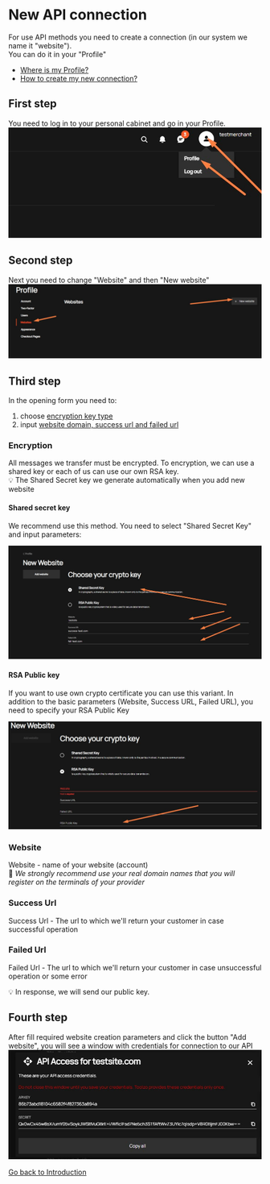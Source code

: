 # New API connection
For use API methods you need to create a connection (in our system we name it "website").    
You can do it in your "Profile"         
- [Where is my Profile?](#First-step)
- [How to create my new connection?](#Second-step) 

## First step
You need to log in to your personal cabinet and go in your Profile.
![Profile](images/profile.jpg "Profile")

## Second step
Next you need to change "Website" and then "New website" 
![Website](images/website.jpg "Website")

## Third step
In the opening form you need to:
1. choose [encryption key type](#Encryption)
2. input [website domain, success url and failed url](#Website) 

### Encryption
All messages we transfer must be encrypted. To encryption, we can use a shared key or each of us can use our own RSA key.    
:bulb: The Shared Secret key we generate automatically when you add new website

#### Shared secret key
We recommend use this method. You need to select "Shared Secret Key" and input parameters:

![New Website](images/new_website.jpg "New Website")
#### RSA Public key
If you want to use own crypto certificate you can use this variant.
In addition to the basic parameters (Website, Success URL, Failed URL), you need to specify your RSA Public Key

![RSA](images/rsa.jpg "RSA")
### Website 
Website - name of your website (account)    
:mega: _We strongly recommend use your real domain names that you will register on the terminals of your provider_

### Success Url
Success Url - The url to which we'll return your customer in case successful operation
### Failed Url
Failed Url - The url to which we'll return your customer in case unsuccessful operation or some error

:bulb: In response, we will send our public key.
## Fourth step
After fill required website creation parameters  and click the button "Add website", you will see a window with credentials for connection to our API
![Credentials](images/website_credentials.jpg "Credentials")

[Go back to Introduction](readme.md#second-step-create-website)